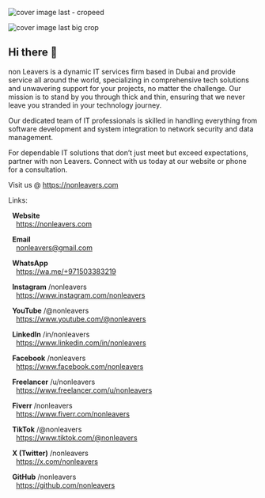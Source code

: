 
![cover image last - cropeed](https://github.com/user-attachments/assets/f976ea08-c1bb-4009-9cdf-447a9e94062d)

![cover image last big crop](https://github.com/user-attachments/assets/11c1b3f7-dd5f-429b-b5ad-095265d4f004)


## Hi there 👋

non Leavers is a dynamic IT services firm based in Dubai and provide service all around the world, specializing in comprehensive tech solutions and unwavering support for your projects, no matter the challenge. Our mission is to stand by you through thick and thin, ensuring that we never leave you stranded in your technology journey.

Our dedicated team of IT professionals is skilled in handling everything from software development and system integration to network security and data management.

For dependable IT solutions that don’t just meet but exceed expectations, partner with non Leavers. Connect with us today at our website or phone for a consultation.

Visit us @ https://nonleavers.com


Links: 

   &nbsp;&nbsp;**Website**  
      &nbsp;&nbsp;&nbsp;&nbsp;https://nonleavers.com

   &nbsp;&nbsp;**Email**  
      &nbsp;&nbsp;&nbsp;&nbsp;nonleavers@gmail.com  

   &nbsp;&nbsp;**WhatsApp**  
      &nbsp;&nbsp;&nbsp;&nbsp;https://wa.me/+971503383219  

   &nbsp;&nbsp;**Instagram** /nonleavers    
      &nbsp;&nbsp;&nbsp;&nbsp;https://www.instagram.com/nonleavers  

   &nbsp;&nbsp;**YouTube** /@nonleavers  
      &nbsp;&nbsp;&nbsp;&nbsp;https://www.youtube.com/@nonleavers  

   &nbsp;&nbsp;**LinkedIn** /in/nonleavers  
      &nbsp;&nbsp;&nbsp;&nbsp;https://www.linkedin.com/in/nonleavers  

   &nbsp;&nbsp;**Facebook** /nonleavers  
      &nbsp;&nbsp;&nbsp;&nbsp;https://www.facebook.com/nonleavers  

   &nbsp;&nbsp;**Freelancer** /u/nonleavers  
      &nbsp;&nbsp;&nbsp;&nbsp;https://www.freelancer.com/u/nonleavers  

   &nbsp;&nbsp;**Fiverr** /nonleavers  
      &nbsp;&nbsp;&nbsp;&nbsp;https://www.fiverr.com/nonleavers  

   &nbsp;&nbsp;**TikTok** /@nonleavers  
      &nbsp;&nbsp;&nbsp;&nbsp;https://www.tiktok.com/@nonleavers  

   &nbsp;&nbsp;**X (Twitter)** /nonleavers  
      &nbsp;&nbsp;&nbsp;&nbsp;https://x.com/nonleavers  

   &nbsp;&nbsp;**GitHub** /nonleavers  
      &nbsp;&nbsp;&nbsp;&nbsp;https://github.com/nonleavers  

<!--
**nonleavers/nonleavers** is a ✨ _special_ ✨ repository because its `README.md` (this file) appears on your GitHub profile.

Here are some ideas to get you started:

- 🔭 I’m currently working on ...
- 🌱 I’m currently learning ...
- 👯 I’m looking to collaborate on ...
- 🤔 I’m looking for help with ...
- 💬 Ask me about ...
- 📫 How to reach me: ...
- 😄 Pronouns: ...
- ⚡ Fun fact: ...
-->
